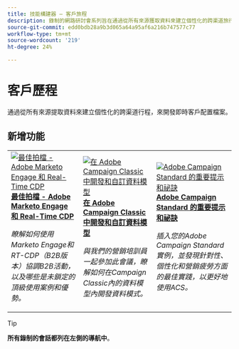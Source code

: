 ```yaml
---
title: 技能構建器 — 客戶旅程
description: 錄制的網路研討會系列旨在通過從所有來源獲取資料來建立個性化的跨渠道旅行，幫助您開發即時客戶概要資訊。
source-git-commit: edd0bdb28a9b3d065a64a95af6a216b747577c77
workflow-type: tm+mt
source-wordcount: '219'
ht-degree: 24%

---
```


# 客戶歷程

通過從所有來源提取資料來建立個性化的跨渠道行程，來開發即時客戶配置檔案。

## 新增功能

<table>
<tr>
  <td>
    <a href="https://experienceleague.adobe.com/docs/skill-builder-events/skill-builder/customer-journeys/2022/b2b-campaigns.html">
      <img alt="最佳拍檔 - Adobe Marketo Engage 和 Real-Time CDP" src="assets/343824.jpeg" />
    </a>
     <div>
      <a href="https://experienceleague.adobe.com/docs/skill-builder-events/skill-builder/customer-journeys/2022/b2b-campaigns.html">
        <strong>最佳拍檔 - Adobe Marketo Engage 和 Real-Time CDP</strong>
      </a>
    </div>
    <p>
    <em>瞭解如何使用Marketo Engage和RT-CDP（B2B版本）協調B2B活動，以及哪些是未鎖定的頂級使用案例和優勢。</em>
    <p>
  </td>
  <td>
    <a href="https://experienceleague.adobe.com/docs/skill-builder-events/skill-builder/customer-journeys/2022/data-models.html">
      <img alt="在 Adobe Campaign Classic 中開發和自訂資料模型" src="assets/343829.jpeg" />
    </a>
     <div>
      <a href="https://experienceleague.adobe.com/docs/skill-builder-events/skill-builder/customer-journeys/2022/data-models.html">
        <strong>在 Adobe Campaign Classic 中開發和自訂資料模型</strong>
      </a>
    </div>
    <p>
    <em>與我們的營銷培訓員一起參加此會議，瞭解如何在Campaign Classic內的資料模型內開發資料模式。</em>
    <p>
  </td>  
  <td>
    <a href="https://experienceleague.adobe.com/docs/skill-builder-events/skill-builder/customer-journeys/2022/tips-and-tricks.html">
      <img alt="Adobe Campaign Standard 的重要提示和祕訣" src="assets/343828.jpeg" />
    </a>
     <div>
      <a href="https://experienceleague.adobe.com/docs/skill-builder-events/skill-builder/customer-journeys/2022/tips-and-tricks.html">
        <strong>Adobe Campaign Standard 的重要提示和祕訣</strong>
      </a>
    </div>
    <p>
    <em>插入您的Adobe Campaign Standard實例，並發現針對性、個性化和營銷疲勞方面的最佳實踐，以更好地使用ACS。</em>
    <p>
  </td>
</tr>
</table>

>[!TIP]
>
>**所有錄制的會話都列在左側的導航中**。
